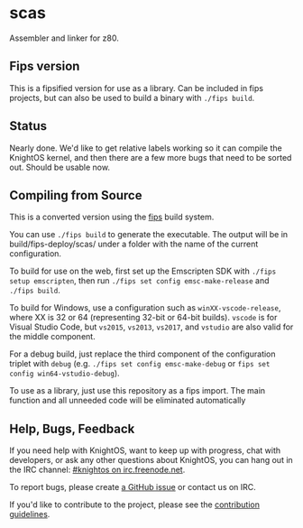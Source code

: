 # scas

Assembler and linker for z80.

## Fips version

This is a fipsified version for use as a library. Can be included in fips projects, but can also be used to build a binary with `./fips build`.

## Status

Nearly done. We'd like to get relative labels working so it can compile the
KnightOS kernel, and then there are a few more bugs that need to be sorted out.
Should be usable now.

## Compiling from Source

This is a converted version using the [fips](https://floooh.github.io/fips) build system.

You can use `./fips build` to generate the executable. The output will be in build/fips-deploy/scas/
under a folder with the name of the current configuration.

To build for use on the web, first set up the Emscripten SDK with `./fips setup emscripten`, 
then run `./fips set config emsc-make-release` and `./fips build`.

To build for Windows, use a configuration such as `winXX-vscode-release`, where XX
is 32 or 64 (representing 32-bit or 64-bit builds). `vscode` is for Visual Studio Code,
but `vs2015`, `vs2013`, `vs2017`, and `vstudio` are also valid for the middle component.

For a debug build, just replace the third component of the configuration triplet with `debug` (e.g.
`./fips set config emsc-make-debug` or `fips set config win64-vstudio-debug`).

To use as a library, just use this repository as a fips import. The main function and all unneeded code will be eliminated automatically

## Help, Bugs, Feedback

If you need help with KnightOS, want to keep up with progress, chat with
developers, or ask any other questions about KnightOS, you can hang out in the
IRC channel: [#knightos on irc.freenode.net](http://webchat.freenode.net/?channels=knightos).
 
To report bugs, please create [a GitHub issue](https://github.com/KnightOS/KnightOS/issues/new) or contact us on IRC.
 
If you'd like to contribute to the project, please see the [contribution guidelines](http://www.knightos.org/contributing).
